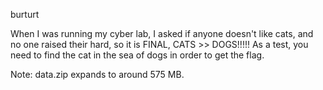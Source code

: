 burturt

When I was running my cyber lab, I asked if anyone doesn't like cats, and no one raised their hard, so it is FINAL, CATS >> DOGS!!!!! As a test, you need to find the cat in the sea of dogs in order to get the flag.

Note: data.zip expands to around 575 MB.
